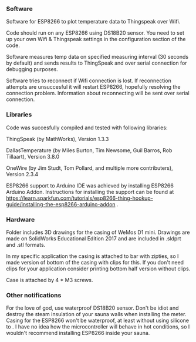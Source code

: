### Software
Software for ESP8266 to plot temperature data to Thingspeak over Wifi.

Code should run on any ESP8266 using DS18B20 sensor.
You need to set up your own Wifi & Thingspeak settings in the configuration section of the code.

Software measures temp data on specified measuring interval (30 seconds by default) and sends results to ThingSpeak and
over serial connection for debugging purposes.

Software tries to reconnect if Wifi connection is lost. If reconnection attempts are unsuccesful it will restart ESP8266,
hopefully resolving the connection problem. Information about reconnecting will be sent over serial connection.


### Libraries
Code was succesfully compiled and tested with following libraries:

ThingSpeak (by MathWorks), Version 1.3.3

DallasTemperature (by Miles Burton, Tim Newsome, Guil Barros, Rob Tillaart), Version 3.8.0

OneWire (by Jim Studt, Tom Pollard, and multiple more contributers), Version 2.3.4

ESP8266 support to Arduino IDE was achieved by installing ESP8266 Arduino Addon. Instructions for installing the support
can be found at https://learn.sparkfun.com/tutorials/esp8266-thing-hookup-guide/installing-the-esp8266-arduino-addon .



### Hardware
Folder includes 3D drawings for the casing of WeMos D1 mini. Drawings are made on SolidWorks Educational Edition 2017 
and are included in .sldprt and .stl formats. 

In my specific application the casing is attached to bar with zipties, so I made version of bottom of the casing with
clips for this. If you don't need clips for your application consider printing bottom half version without clips.

Case is attached by 4 * M3 screws.


### Other notifications
For the love of god, use waterproof DS18B20 sensor. Don't be idiot and destroy the steam insulation of your sauna 
walls when installing the meter. Casing for the ESP8266 won't be waterproof, at least without using silicone to . 
I have no idea how the microcontroller will behave in hot conditions, so I wouldn't recommend installing ESP8266 
inside your sauna.
